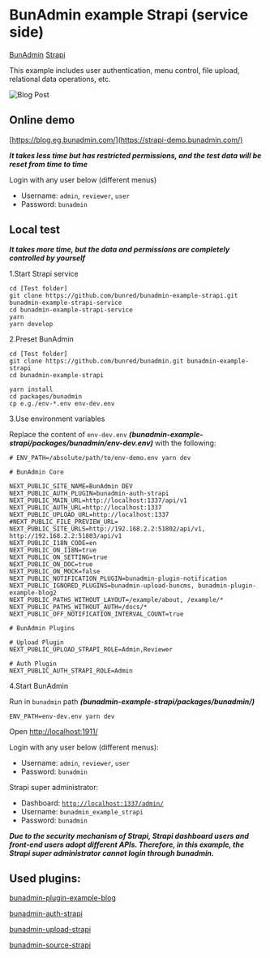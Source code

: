 # BunAdmin example Strapi (service side)
[BunAdmin](https://github.com/bunred/bunadmin)
[Strapi](https://github.com/strapi/strapi)

This example includes user authentication, menu control, file upload, relational data operations, etc.

![Blog Post](https://gblobscdn.gitbook.com/assets%2F-M1ZbjnBaWO_NJOdj8_A%2F-MHlKrSo5A7uYDJDV45k%2F-MHlKxF4-lohTzN3gsiA%2Fblog-post-strapi.png)

## Online demo
[https://blog.eg.bunadmin.com/](https://strapi-demo.bunadmin.com/)

***It takes less time but has restricted permissions, and the test data will be reset from time to time***

Login with any user below (different menus)
- Username: `admin`, `reviewer`, `user`
- Password: `bunadmin`

## Local test
***It takes more time, but the data and permissions are completely controlled by yourself***

1.Start Strapi service
``` shell
cd [Test folder]
git clone https://github.com/bunred/bunadmin-example-strapi.git bunadmin-example-strapi-service
cd bunadmin-example-strapi-service
yarn
yarn develop
```

2.Preset BunAdmin
``` shell
cd [Test folder]
git clone https://github.com/bunred/bunadmin.git bunadmin-example-strapi
cd bunadmin-example-strapi

yarn install
cd packages/bunadmin
cp e.g./env-*.env env-dev.env
```

3.Use environment variables

Replace the content of `env-dev.env` ***(bunadmin-example-strapi/packages/bunadmin/env-dev.env)*** with the following:
``` shell
# ENV_PATH=/absolute/path/to/env-demo.env yarn dev

# BunAdmin Core

NEXT_PUBLIC_SITE_NAME=BunAdmin DEV
NEXT_PUBLIC_AUTH_PLUGIN=bunadmin-auth-strapi
NEXT_PUBLIC_MAIN_URL=http://localhost:1337/api/v1
NEXT_PUBLIC_AUTH_URL=http://localhost:1337
NEXT_PUBLIC_UPLOAD_URL=http://localhost:1337
#NEXT_PUBLIC_FILE_PREVIEW_URL=
NEXT_PUBLIC_SITE_URLS=http://192.168.2.2:51802/api/v1, http://192.168.2.2:51803/api/v1
NEXT_PUBLIC_I18N_CODE=en
NEXT_PUBLIC_ON_I18N=true
NEXT_PUBLIC_ON_SETTING=true
NEXT_PUBLIC_ON_DOC=true
NEXT_PUBLIC_ON_MOCK=false
NEXT_PUBLIC_NOTIFICATION_PLUGIN=bunadmin-plugin-notification
NEXT_PUBLIC_IGNORED_PLUGINS=bunadmin-upload-buncms, bunadmin-plugin-example-blog2
NEXT_PUBLIC_PATHS_WITHOUT_LAYOUT=/example/about, /example/*
NEXT_PUBLIC_PATHS_WITHOUT_AUTH=/docs/*
NEXT_PUBLIC_OFF_NOTIFICATION_INTERVAL_COUNT=true

# BunAdmin Plugins

# Upload Plugin
NEXT_PUBLIC_UPLOAD_STRAPI_ROLE=Admin,Reviewer

# Auth Plugin
NEXT_PUBLIC_AUTH_STRAPI_ROLE=Admin

```

4.Start BunAdmin

Run in `bunadmin` path ***(bunadmin-example-strapi/packages/bunadmin/)***
```shell script
ENV_PATH=env-dev.env yarn dev
```

Open [http://localhost:1911/](http://localhost:1911/)

Login with any user below (different menus):
- Username: `admin`, `reviewer`, `user`
- Password: `bunadmin`

Strapi super administrator:
- Dashboard: [`http://localhost:1337/admin/`](http://localhost:1337/admin/)
- Username: `bunadmin_example_strapi`
- Password: `bunadmin`

***Due to the security mechanism of Strapi, Strapi dashboard users and front-end users adopt different APIs. Therefore, in this example, the Strapi super administrator cannot login through bunadmin.***

## Used plugins:

[bunadmin-plugin-example-blog](https://github.com/bunred/bunadmin/tree/master/plugins/bunadmin-plugin-example-blog)

[bunadmin-auth-strapi](https://github.com/bunred/bunadmin/tree/master/plugins/bunadmin-auth-strapi)

[bunadmin-upload-strapi](https://github.com/bunred/bunadmin/tree/master/plugins/bunadmin-upload-strapi)

[bunadmin-source-strapi](https://github.com/bunred/bunadmin/tree/master/packages/bunadmin-source-strapi)
